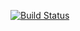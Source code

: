 [![Build Status](https://travis-ci.org/esrlabs/centralgithook.svg?branch=master)](http://travis-ci.org/esrlabs/centralgithook)
